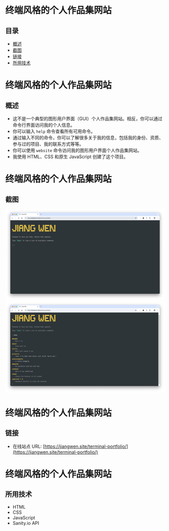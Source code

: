 # 终端风格的个人作品集网站
## 目录

- [概述](#概述)
- [截图](#截图)
- [链接](#链接)
- [所用技术](#所用技术)

# 终端风格的个人作品集网站
## 概述

- 这不是一个典型的图形用户界面（GUI）个人作品集网站。相反，你可以通过命令行界面访问我的个人信息。
- 你可以输入 `help` 命令查看所有可用命令。
- 通过输入不同的命令，你可以了解很多关于我的信息，包括我的身份、资质、参与过的项目、我的联系方式等等。
- 你可以使用 `website` 命令访问我的图形用户界面个人作品集网站。
- 我使用 HTML、CSS 和原生 JavaScript 创建了这个项目。

# 终端风格的个人作品集网站
## 截图

![](./assets/screenshots/preview_1.png)
![](./assets/screenshots/preview_2.png)

# 终端风格的个人作品集网站
## 链接

- 在线站点 URL: [https://jiangwen.site/terminal-portfolio/](https://jiangwen.site/terminal-portfolio/)

# 终端风格的个人作品集网站
## 所用技术

- HTML
- CSS
- JavaScript
- Sanity.io API